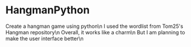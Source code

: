 # HangmanPython
Create a hangman game using python\n
I used the wordlist from Tom25's Hangman repository\n
Overall, it works like a charm\n
But I am planning to make the user interface better\n
